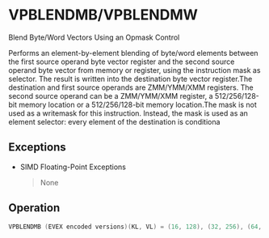 # VPBLENDMB/VPBLENDMW

Blend Byte/Word Vectors Using an Opmask Control

Performs an element-by-element blending of byte/word elements between the first source operand byte vector register and the second source operand byte vector from memory or register, using the instruction mask as selector.
The result is written into the destination byte vector register.The destination and first source operands are ZMM/YMM/XMM registers.
The second source operand can be a ZMM/YMM/XMM register, a 512/256/128-bit memory location or a 512/256/128-bit memory location.The mask is not used as a writemask for this instruction.
Instead, the mask is used as an element selector: every element of the destination is conditiona

## Exceptions

- SIMD Floating-Point Exceptions
  > None

## Operation

```C
VPBLENDMB (EVEX encoded versions)(KL, VL) = (16, 128), (32, 256), (64, 512)FOR j := 0 TO KL-1i := j * 8IF k1[j] OR *no writemask*THEN DEST[i+7:i] := SRC2[i+7:i]ELSE IF *merging-masking*; merging-maskingTHEN DEST[i+7:i] := SRC1[i+7:i]ELSE ; zeroing-maskingDEST[i+7:i] := 0FI;FI;ENDFORDEST[MAXVL-1:VL] := 0;VPBLENDMW (EVEX encoded versions)(KL, VL) = (8, 128), (16, 256), (32, 512)FOR j := 0 TO KL-1i := j * 16IF k1[j] OR *no writemask*THEN DEST[i+15:i] := SRC2[i+15:i]ELSE IF *merging-masking*; merging-maskingTHEN DEST[i+15:i] := SRC1[i+15:i]ELSE ; zeroing-maskingDEST[i+15:i] := 0FI;FI;ENDFORDEST[MAXVL-1:VL] := 0Intel C/C++ Compiler Intrinsic EquivalentVPBLENDMB __m512i _mm512_mask_blend_epi8(__mmask64 m, __m512i a, __m512i b);VPBLENDMB __m256i _mm256_mask_blend_epi8(__mmask32 m, __m256i a, __m256i b);VPBLENDMB __m128i _mm_mask_blend_epi8(__mmask16 m, __m128i a, __m128i b);VPBLENDMW __m512i _mm512_mask_blend_epi16(__mmask32 m, __m512i a, __m512i b);VPBLENDMW __m256i _mm256_mask_blend_epi16(__mmask16 m, __m256i a, __m256i b);VPBLENDMW __m128i _mm_mask_blend_epi16(__mmask8 m, __m128i a, __m128i b);
```

